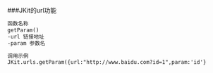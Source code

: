 
###JKit的url功能
```html
函数名称
getParam()
-url 链接地址
-param 参数名

调用示例
JKit.urls.getParam({url:"http://www.baidu.com?id=1",param:'id'}
```


